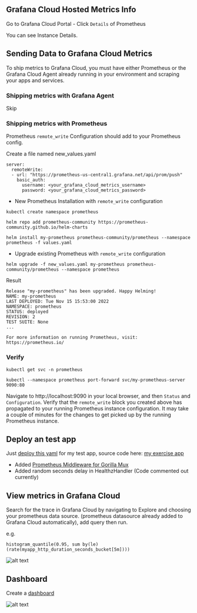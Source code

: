 ## Grafana Cloud Hosted Metrics Info
Go to Grafana Cloud Portal - Click `Details` of Prometheus 

You can see Instance Details.

## Sending Data to Grafana Cloud Metrics
To ship metrics to Grafana Cloud, you must have either Prometheus or the Grafana Cloud Agent already running in your environment and scraping your apps and services.

### Shipping metrics with Grafana Agent
Skip

### Shipping metrics with Prometheus
Prometheus `remote_write` Configuration should add to your Prometheus config.

Create a file named new_values.yaml
```
server:
  remoteWrite:
  - url: "https://prometheus-us-central1.grafana.net/api/prom/push"
    basic_auth:
      username: <your_grafana_cloud_metrics_username>
      password: <your_grafana_cloud_metrics_password>
```

* New Prometheus Installation with `remote_write` configuration
```
kubectl create namespace prometheus 

helm repo add prometheus-community https://prometheus-community.github.io/helm-charts

helm install my-prometheus prometheus-community/prometheus --namespace prometheus -f values.yaml
```

* Upgrade existing Prometheus with `remote_write` configuration
```
helm upgrade -f new_values.yaml my-prometheus prometheus-community/prometheus --namespace prometheus
```

Result
```
Release "my-prometheus" has been upgraded. Happy Helming!
NAME: my-prometheus
LAST DEPLOYED: Tue Nov 15 15:53:00 2022
NAMESPACE: prometheus
STATUS: deployed
REVISION: 2
TEST SUITE: None
...

For more information on running Prometheus, visit:
https://prometheus.io/
```

### Verify
```
kubectl get svc -n prometheus

kubectl --namespace prometheus port-forward svc/my-prometheus-server 9090:80
```

Navigate to http://localhost:9090 in your local browser, and then `Status` and `Configuration`. Verify that the `remote_write` block you created above has propagated to your running Prometheus instance configuration. It may take a couple of minutes for the changes to get picked up by the running Prometheus instance.


## Deploy an test app
Just [deploy this yaml](./demo-app.yaml) for my test app, source code here: [my exercise app](../../Golang/demo_app_with_prometheus/)

* Added [Prometheus Middleware for Gorilla Mux](https://www.robustperception.io/prometheus-middleware-for-gorilla-mux/)
* Added random seconds delay in HealthzHandler (Code commented out currently)

## View metrics in Grafana Cloud
Search for the trace in Grafana Cloud by navigating to Explore and choosing your prometheus data source. (prometheus datasource already added to Grafana Cloud automatically), add query then run.

e.g.
```
histogram_quantile(0.95, sum by(le) (rate(myapp_http_duration_seconds_bucket[5m])))
```

![alt text](../Images/http_latency_histogram_quantile_95.jpg "This is http request latency histogram quantile 95%.")

## Dashboard
Create a [dashboard](./http_latency_dashboard.json)

![alt text](../Images/http_latency_dashboard.jpg "This is Grafana Demo Dashboard for demo app http request latency.")

<br>